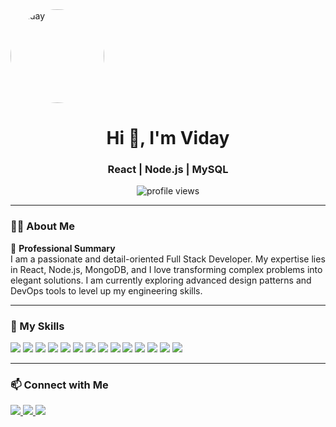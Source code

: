 <div diplay="flex >
<p align="center">
  <img src="https://github.com/viday-8.png"  width="150" style="border-radius:50%" alt="Viday" />
</p>
<div></div>
<h1 align="center">Hi 👋, I'm Viday</h1>
<h3 align="center"> React | Node.js | MySQL </h3>

<p align="center">
  <img src="https://komarev.com/ghpvc/?username=viday-8&label=Profile%20views&color=0e75b6&style=flat" alt="profile views" />
</p>

---

### 🧑‍💻 About Me

💼 **Professional Summary**  
I am a passionate and detail-oriented Full Stack Developer. My expertise lies in React, Node.js, MongoDB, and I love transforming complex problems into elegant solutions. I am currently exploring advanced design patterns and DevOps tools to level up my engineering skills.

---

### 🚀 My Skills

<p align="left">
  <img src="https://img.shields.io/badge/HTML5-E34F26?style=for-the-badge&logo=html5&logoColor=white" />
  <img src="https://img.shields.io/badge/CSS3-1572B6?style=for-the-badge&logo=css3&logoColor=white" />
  <img src="https://img.shields.io/badge/JavaScript-F7DF1E?style=for-the-badge&logo=javascript&logoColor=black" />
  <img src="https://img.shields.io/badge/TypeScript-3178C6?style=for-the-badge&logo=typescript&logoColor=white" />
  <img src="https://img.shields.io/badge/React-20232A?style=for-the-badge&logo=react&logoColor=61DAFB" />
  <img src="https://img.shields.io/badge/Node.js-339933?style=for-the-badge&logo=nodedotjs&logoColor=white" />
  <img src="https://img.shields.io/badge/Express.js-000000?style=for-the-badge&logo=express&logoColor=white" />
  <img src="https://img.shields.io/badge/MySQL-4EA94B?style=for-the-badge&logo=mysql&logoColor=white" />
  <img src="https://img.shields.io/badge/Git-F05032?style=for-the-badge&logo=git&logoColor=white" />
  <img src="https://img.shields.io/badge/GitHub-181717?style=for-the-badge&logo=github&logoColor=white" />
  <img src="https://img.shields.io/badge/Tailwind_CSS-06B6D4?style=for-the-badge&logo=tailwind-css&logoColor=white" />
   <img src="https://img.shields.io/badge/MaterialUI-20232A?style=for-the-badge&logo=materialui&logoColor=61DAFB" />
  <img src="https://img.shields.io/badge/Figma-F24E1E?style=for-the-badge&logo=figma&logoColor=white" />
  <img src="https://img.shields.io/badge/VSCode-007ACC?style=for-the-badge&logo=visual-studio-code&logoColor=white" />
</p>

---

### 📫 Connect with Me

<p align="left">
  <a href="mailto:vidaytenali9511@gmail.com">
    <img src="https://img.shields.io/badge/Gmail-D14836?style=for-the-badge&logo=gmail&logoColor=white" />
  </a>
  <a href="https://www.linkedin.com/in/viday-tenali/" target="_blank">
    <img src="https://img.shields.io/badge/LinkedIn-0077B5?style=for-the-badge&logo=linkedin&logoColor=white" />
  </a>
  <a href="https://vidaysportfolio.netlify.app/" target="_blank">
    <img src="https://img.shields.io/badge/Portfolio-000000?style=for-the-badge&logo=About.me&logoColor=white" />
  </a>
</p>
</div>
</div>
